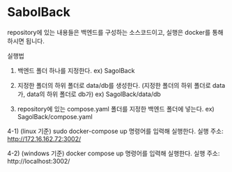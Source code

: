 # SabolBack

repository에 있는 내용들은 백엔드를 구성하는 소스코드이고, 실행은 docker를 통해 하시면 됩니다.

실행법
1) 백엔드 폴더 하나를 지정한다. ex) SagolBack

2) 지정한 폴더의 하위 폴더로 data/db를 생성한다. (지정한 폴더의 하위 폴더로 data가, data의 하위 폴더로 db가) ex) SagolBack/data/db

3) repository에 있는 compose.yaml 폴더를 지정한 백엔드 폴더에 넣는다. ex) SagolBack/compose.yaml

4-1) (linux 기준) sudo docker-compose up 명령어를 입력해 실행한다. 실행 주소: http://172.16.162.72:3002/

4-2) (windows 기준) docker compose up 명령어를 입력해 실행한다. 실행 주소: http://localhost:3002/